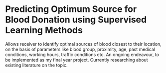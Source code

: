 # Predicting Optimum Source for Blood Donation using Supervised Learning Methods
Allows receiver to identify optimal sources of blood closest to their location, on the basis of parameters like blood group, proximity, age, past medical conditions, working hours, traffic conditions etc. An ongoing endeavour, to be implemented as my final year project. Currently researching about existing literature on the topic. 

